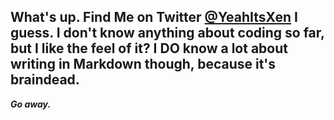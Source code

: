 What's up. 
Find Me on Twitter [@YeahItsXen](https://twitter.com/YeahItsXen)  I guess.
I don't know anything about coding so far, but I like the feel of it? I **DO** know a lot about writing in Markdown though, because it's braindead.
---
***Go away.***

